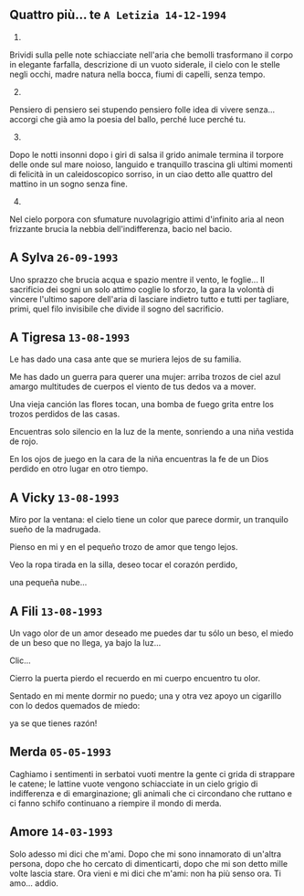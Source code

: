 ## Quattro pi&ugrave;... te `A Letizia 14-12-1994`

1.
Brividi sulla pelle
note schiacciate nell'aria
che bemolli trasformano
il corpo in elegante
farfalla, descrizione
di un vuoto siderale,
il cielo con le stelle
negli occhi, madre natura
nella bocca, fiumi di
capelli, senza tempo.

2.
Pensiero di pensiero
sei stupendo pensiero
folle idea di vivere
senza... accorgi
che gi&agrave; amo la poesia
del ballo, perch&eacute; luce
perch&eacute; tu.

3.
Dopo le notti insonni
dopo i giri di salsa
il grido animale termina
il torpore delle onde
sul mare noioso, languido
e tranquillo trascina
gli ultimi momenti di
felicit&agrave; in un caleidoscopico
sorriso, in un ciao
detto alle quattro del mattino
in un sogno senza fine.

4.
Nel cielo porpora
con sfumature nuvolagrigio
attimi d'infinito
aria al neon frizzante
brucia la nebbia
dell'indifferenza,
bacio nel bacio.

## A Sylva `26-09-1993`

Uno sprazzo che
brucia acqua e spazio
mentre il vento, le foglie...
Il sacrificio dei sogni
un solo attimo coglie
lo sforzo, la gara
la volont&agrave; di vincere
l'ultimo sapore dell'aria
di lasciare indietro tutto
e tutti per tagliare, primi,
quel filo invisibile che
divide il sogno del sacrificio.

## A Tigresa `13-08-1993`

Le has dado una casa
ante que se muriera
lejos de su familia.

Me has dado un guerra
para querer una mujer:
arriba trozos de ciel
azul amargo
multitudes de cuerpos
el viento de tus dedos
va a mover.

Una vieja canci&oacute;n
las flores tocan,
una bomba de fuego
grita entre los trozos
perdidos de las casas.

Encuentras solo silencio
en la luz de la mente,
sonriendo a una ni&ntilde;a
vestida de rojo.

En los ojos de juego
en la cara de la ni&ntilde;a
encuentras la fe de un Dios
perdido
en otro lugar
en otro tiempo.

## A Vicky `13-08-1993`

Miro por la ventana:
el cielo tiene un color
que parece dormir,
un tranquilo sue&ntilde;o
de la madrugada.

Pienso en mi y en
el peque&ntilde;o trozo de
amor que tengo lejos.

Veo la ropa tirada en
la silla, deseo tocar
el coraz&oacute;n perdido,

una peque&ntilde;a nube...

## A Fili `13-08-1993`

Un vago olor
de un amor deseado
me puedes dar tu
s&oacute;lo un beso,
el miedo de un beso
que no llega, ya
bajo la luz...

Clic...

Cierro la puerta
pierdo el recuerdo
en mi cuerpo
encuentro tu olor.

Sentado en mi mente
dormir no puedo;
una y otra vez
apoyo un cigarillo
con lo dedos quemados
de miedo:

ya se que tienes raz&oacute;n!

## Merda `05-05-1993`

Caghiamo i sentimenti
in serbatoi vuoti
mentre la gente ci grida
di strappare le catene;
le lattine vuote
vengono schiacciate
in un cielo grigio di
indifferenza e di emarginazione;
gli animali che ci circondano
che ruttano e ci fanno
schifo continuano a
riempire il mondo
di merda.

## Amore `14-03-1993`

Solo adesso mi dici che m'ami.
Dopo che mi sono innamorato
di un'altra persona,
dopo che ho cercato
di dimenticarti,
dopo che mi son detto
mille volte lascia stare.
Ora vieni e mi dici che m'ami:
non ha pi&ugrave; senso ora.
Ti amo... addio.
